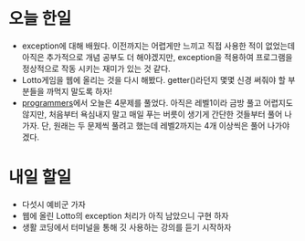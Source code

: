 오늘 한일
========
- exception에 대해 배웠다. 이전까지는 어렵게만 느끼고 직접 사용한 적이 없었는데 아직은 추가적으로 개념 공부도 더 해야겠지만, exception을 적용하여 프로그램을 정상적으로 작동 시키는 재미가 있는 것 같다.
- Lotto게임을 웹에 올리는 것을 다시 해봤다. getter()라던지 몇몇 신경 써줘야 할 부분들을 까먹지 말도록 하자!
- [programmers](https://programmers.co.kr/learn/challenges)에서 오늘은 4문제를 풀었다. 아직은 레벨1이라 금방 풀고 어렵지도 않지만, 처음부터 욕심내지 말고 매일 푸는 버릇이 생기게 간단한 것들부터 풀어 나가자. 단, 원래는 두 문제씩 풀려고 했는데 레벨2까지는 4개 이상씩은 풀어 나가야 겠다.

내일 할일
=======
- 다섯시 예비군 가자
- 웹에 올린 Lotto의 exception 처리가 아직 남았으니 구현 하자
- 생활 코딩에서 터미널을 통해 깃 사용하는 강의를 듣기 시작하자
